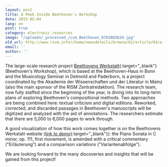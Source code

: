```yaml
---
layout: post
title: A Peek Inside Beethoven's Workshop
date: 2015-05-04
lang: en
post: true
category: electronic_resources
image: "/uploads/_processed_/csm_Beethoven_0763003b24.jpg"
old_url: http://www.rism.info//home/newsdetails/browse/62/article/64/a-peek-inside-beethovens-workshop.html
email: ''
author: ''
---
```



The large-scale research project [Beethovens Werkstatt](http://beethovens-werkstatt.de/){:target="_blank"} (Beethoven's Workshop), which is based at the Beethoven-Haus in Bonn and the Musicology Seminar in Detmold and Paderborn, is a project coordinated by the Akademie der Wissenschaften und der Literatur in Mainz (also the main sponsor of the RISM Zentralredaktion). The research team, now fully staffed since the beginning of the year, is diving into its long-term plans of exploring Beethoven's compositional methods. Two approaches are being combined here: textual criticism and digital editions. Reworked, corrected, and discarded passages in Beethoven's manuscripts will be digitized and analyzed with the aid of annotations. The researchers estimate that there are 5,000 to 6,000 pages to work through.

A good visualization of how this work comes together is on the Beethovens Werkstatt website ([link to demo](http://beethovens-werkstatt.de/demo/index.html){:target="_blank"}): the Piano Sonata in C minor, op. 111, first movement, is amended with a critical commentary ("Erläuterung") and a comparison variations ("Variantenabfolge").

We are looking forward to the many discoveries and insights that will be gained from this project!



<script type="text/javascript">var switchTo5x=true;</script><script type="text/javascript" src="http://w.sharethis.com/button/buttons.js"></script><script type="text/javascript">stLight.options({publisher: "9b601438-1ce1-49d8-bfd7-9cff5df54c17", doNotHash: false, doNotCopy: false, hashAddressBar: false});</script>